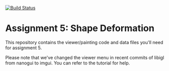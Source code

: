 [![Build Status](https://travis-ci.org/NYUGraphics/GM_Assignment_5.svg?branch=master)](https://travis-ci.org/NYUGraphics/GM_Assignment_5)
# Assignment 5: Shape Deformation

This repository contains the viewer/painting code and data files you'll need for
assignment 5.

Please note that we've changed the viewer menu in recent commits of libigl from nanogui to imgui. You can refer to the tutorial for help.
